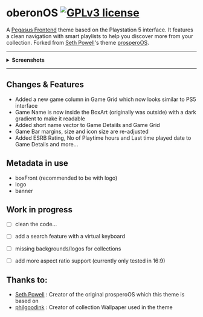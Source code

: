 # oberonOS [![GPLv3 license](https://img.shields.io/badge/license-GPLv3-blue.svg)](LICENSE)

A [Pegasus Frontend](http://pegasus-frontend.org/) theme based on the Playstation 5 interface. It features a clean navigation with smart playlists to help you discover more from your collection.
Forked from [Seth Powell](https://github.com/PlayingKarrde)'s theme [prosperoOS](https://github.com/PlayingKarrde/prosperoOS).

***

<details>
  <summary><b>Screenshots</b></summary>
  <img src="assets/screenshot/collection.png" title="collections" />
  <img src="assets/screenshot/games.png" title="games" />
  <img src="assets/screenshot/games1.png" title="games" />
  <img src="assets/screenshot/games2.png" title="games" />
  <img src="assets/screenshot/gamegrid.png" title="gamegrid" />
  <img src="assets/screenshot/gamegrid1.png" title="gamegrid" />
</details>
  
***

## Changes & Features
- Added a new game column in Game Grid which now looks similar to PS5 interface
- Game Name is now inside the BoxArt (originally was outside) with a dark gradient to make it readable  
- Added short name vector to Game Detaiils and  Game Grid
- Game Bar margins, size and icon size are re-adjusted
- Added ESRB Rating, No of Playtime hours and Last time played date to Game Details
and more...
  
## Metadata in use
- boxFront (recommended to be with logo)
- logo
- banner

## Work in progress
- [ ] clean the code...
- [ ] add a search feature with a virtual keyboard
- [ ] missing backgrounds/logos for collections
- [ ] add more aspect ratio support (currently only tested in 16:9)


## Thanks to:
- [Seth Powell](https://github.com/PlayingKarrde) : Creator of the original prosperoOS which this theme is based on
- [philgoodink](https://daijishou.github.io/Gallery/wallpapers_pack#POP!) : Creator of collection Wallpaper used in the theme

